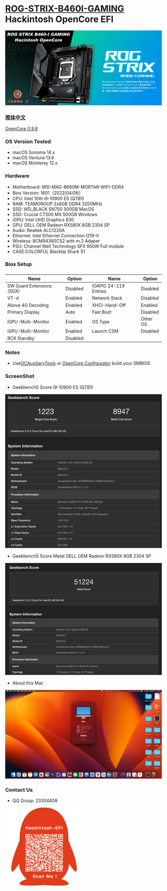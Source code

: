 # [ROG-STRIX-B460I-GAMING](https://github.com/hackintosh-club/rog-strix-b460i-gaming-OpenCore) Hackintosh OpenCore EFI

![image](ScreenShot/Motherboard.jpg)

### [简体中文](https://github.com/hackintosh-efi/MAG-B660M-MORTAR-WIFI-DDR4-OpenCore)

[OpenCore 0.9.8](https://github.com/acidanthera/OpenCorePkg)

### OS Version Tested

- macOS Sonoma 14.x
- macOS Ventura 13.6
- macOS Monterey 12.x

### Hardware

- Motherboard: MSI-MAG-B660M-MORTAR-WIFI-DDR4
- Bios Version: 1601（2022/04/06）
- CPU: Intel 10th i9-10900 ES (QTB1)
- RAM: TEAMGROUP 2x8GB DDR4 3200MHz
- SSD: WD_BLACK SN750 500GB MacOS
- SSD: Crucial CT500 MX 500GB Windows
- iGPU: Intel UHD Graphics 630
- GPU: DELL OEM Radeon RX580X 8GB 2304 SP
- Audio: Realtek ALC1220A
- Ethernet: Intel Ethernet Connection I219-V
- Wireless: BCM94360CS2 with m.2 Adaper
- PSU: Channel Well Technology SFX 650W Full module
- CASE:COLORFUL Blacktip Shark S1

### Bios Setup

### 

| Name                      | Option   |      | Name                  | Option   |
| ------------------------- | -------- | ---- | --------------------- | -------- |
| SW Guard Extensions (SGX) | Disabled |      | IOAPIC 24-119 Entries | Disabled |
| VT-d                      | Enabled  |      | Network Stack         | Disabled |
| Above 4G Decoding         | Enabled  |      | XHCI-Hand-Off         | Enabled  |
| Primary Display           | Auto     |      | Fast Boot             | Disabled |
| iGPU-Multi-Monitor        | Enabled  |      | OS Type               | Other OS |
| iGPU-Multi-Monitor        | Enabled  |      | Launch CSM            | Disabled |
| RC6 Standby               | Disabled |      |                       |          |

### Notes

- Use[OCAuxiliaryTools](https://github.com/ic005k/OCAuxiliaryTools/releases) or [OpenCore Configurator](https://mackie100projects.altervista.org/opencore-configurator/) build your SMBIOS

### ScreenShot

- Geekbench5 Score i9-10900 ES (QTB1)

![image](ScreenShot/Geekbench5.jpg)

- Geekbench5 Score Metal DELL OEM Radeon RX580X 8GB 2304 SP

![image](ScreenShot/metal.jpg)

- About this Mac

![image](ScreenShot/about.jpg)

### Contact Us

- QQ Group: 23304408

![image](ScreenShot/QRCode.png)
